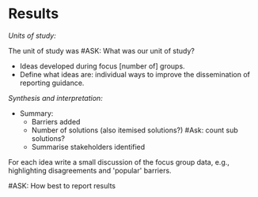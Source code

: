 # Results

_Units of study:_

The unit of study was #ASK: What was our unit of study?

- Ideas developed during focus [number of] groups.
- Define what ideas are: individual ways to improve the dissemination of reporting guidance.

_Synthesis and interpretation:_

* Summary:
  * Barriers added
  * Number of solutions (also itemised solutions?) #Ask: count sub solutions?
  * Summarise stakeholders identified

For each idea write a small discussion of the focus group data, e.g., highlighting disagreements and 'popular' barriers.

<!-- Main findings (e.g., interpretations, inferences, and
themes); might include development of a theory or model, or integration with
prior research or theory -->

<!-- Links to empirical data - Evidence (e.g., quotes, field notes, text excerpts,
photographs) to substantiate analytic findings --> #ASK: How best to report results